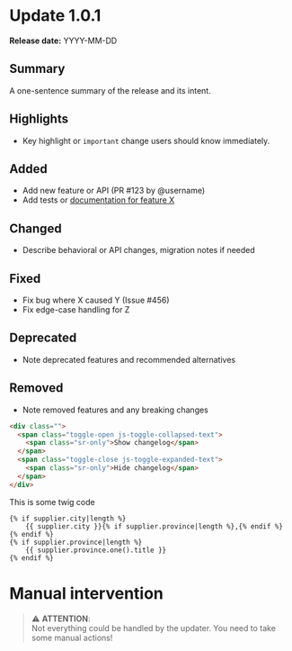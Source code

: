# Update 1.0.1

**Release date:** YYYY-MM-DD

## Summary

A one-sentence summary of the release and its intent.

## Highlights

- Key highlight or `important` change users should know immediately.

## Added

- Add new feature or API (PR #123 by @username)
- Add tests or [documentation for feature X](https://www.statik.be)

## Changed

- Describe behavioral or API changes, migration notes if needed

## Fixed

- Fix bug where X caused Y (Issue #456)
- Fix edge-case handling for Z

## Deprecated

- Note deprecated features and recommended alternatives

## Removed

- Note removed features and any breaking changes

```html
<div class="">
  <span class="toggle-open js-toggle-collapsed-text">
    <span class="sr-only">Show changelog</span>
  </span>
  <span class="toggle-close js-toggle-expanded-text">
    <span class="sr-only">Hide changelog</span>
  </span>
</div>
```

This is some twig code

```twig
{% if supplier.city|length %}
    {{ supplier.city }}{% if supplier.province|length %},{% endif %}
{% endif %}
{% if supplier.province|length %}
    {{ supplier.province.one().title }}
{% endif %}
```

# Manual intervention

> ⚠️ **ATTENTION**:  
> Not everything could be handled by the updater. You need to take some manual actions!
